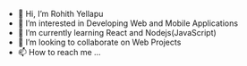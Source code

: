 - 👋 Hi, I’m Rohith Yellapu
- 👀 I’m interested in Developing Web and Mobile Applications
- 🌱 I’m currently learning React and Nodejs(JavaScript)
- 💞️ I’m looking to collaborate on Web Projects
- 📫 How to reach me ...

<!---
rohityellapu/rohityellapu is a ✨ special ✨ repository because its `README.md` (this file) appears on your GitHub profile.
You can click the Preview link to take a look at your changes.
--->
